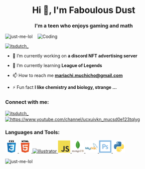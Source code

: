 <h1 align="center">Hi 👋, I'm Faboulous Dust</h1>
<h3 align="center">I'm a teen who enjoys gaming and math</h3>
<img align="right" alt="Coding" width="400" src="https://dribbble.com/shots/15633275-Workspace">


<p align="left"> <img src="https://komarev.com/ghpvc/?username=just-me-lol&label=Profile%20views&color=0e75b6&style=flat" alt="just-me-lol" /> </p>

<p align="left"> <a href="https://twitter.com/itsdutch_" target="blank"><img src="https://img.shields.io/twitter/follow/itsdutch_?logo=twitter&style=for-the-badge" alt="itsdutch_" /></a> </p>

- 🔭 I’m currently working on **a discord NFT advertising server**

- 🌱 I’m currently learning **League of Legends**

- 📫 How to reach me **mariachi.muchicho@gmail.com**

- ⚡ Fun fact **I like chemistry and biology, strange ...**

<h3 align="left">Connect with me:</h3>
<p align="left">
<a href="https://twitter.com/itsdutch_" target="blank"><img align="center" src="https://raw.githubusercontent.com/rahuldkjain/github-profile-readme-generator/master/src/images/icons/Social/twitter.svg" alt="itsdutch_" height="30" width="40" /></a>
<a href="https://www.youtube.com/c/https://www.youtube.com/channel/ucxuivkn_mucsd0e123tqlyg" target="blank"><img align="center" src="https://raw.githubusercontent.com/rahuldkjain/github-profile-readme-generator/master/src/images/icons/Social/youtube.svg" alt="https://www.youtube.com/channel/ucxuivkn_mucsd0e123tqlyg" height="30" width="40" /></a>
</p>

<h3 align="left">Languages and Tools:</h3>
<p align="left"> <a href="https://www.w3schools.com/css/" target="_blank" rel="noreferrer"> <img src="https://raw.githubusercontent.com/devicons/devicon/master/icons/css3/css3-original-wordmark.svg" alt="css3" width="40" height="40"/> </a> <a href="https://www.w3.org/html/" target="_blank" rel="noreferrer"> <img src="https://raw.githubusercontent.com/devicons/devicon/master/icons/html5/html5-original-wordmark.svg" alt="html5" width="40" height="40"/> </a> <a href="https://www.adobe.com/in/products/illustrator.html" target="_blank" rel="noreferrer"> <img src="https://www.vectorlogo.zone/logos/adobe_illustrator/adobe_illustrator-icon.svg" alt="illustrator" width="40" height="40"/> </a> <a href="https://developer.mozilla.org/en-US/docs/Web/JavaScript" target="_blank" rel="noreferrer"> <img src="https://raw.githubusercontent.com/devicons/devicon/master/icons/javascript/javascript-original.svg" alt="javascript" width="40" height="40"/> </a> <a href="https://www.mongodb.com/" target="_blank" rel="noreferrer"> <img src="https://raw.githubusercontent.com/devicons/devicon/master/icons/mongodb/mongodb-original-wordmark.svg" alt="mongodb" width="40" height="40"/> </a> <a href="https://www.mysql.com/" target="_blank" rel="noreferrer"> <img src="https://raw.githubusercontent.com/devicons/devicon/master/icons/mysql/mysql-original-wordmark.svg" alt="mysql" width="40" height="40"/> </a> <a href="https://www.photoshop.com/en" target="_blank" rel="noreferrer"> <img src="https://raw.githubusercontent.com/devicons/devicon/master/icons/photoshop/photoshop-line.svg" alt="photoshop" width="40" height="40"/> </a> <a href="https://www.python.org" target="_blank" rel="noreferrer"> <img src="https://raw.githubusercontent.com/devicons/devicon/master/icons/python/python-original.svg" alt="python" width="40" height="40"/> </a> </p>

<p><img align="center" src="https://github-readme-streak-stats.herokuapp.com/?user=just-me-lol&" alt="just-me-lol" /></p>

